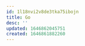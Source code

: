```yaml
---
id: 1l18nvi2v8de3tka75ibojn
title: Go
desc: ''
updated: 1646862045751
created: 1646861882260
---
```


